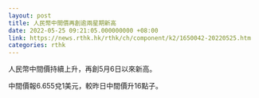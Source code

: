 ```yaml
---
layout: post
title: 人民幣中間價再創逾兩星期新高
date: 2022-05-25 09:21:05.000000000 +08:00
link: https://news.rthk.hk/rthk/ch/component/k2/1650042-20220525.htm
categories: rthk
---
```


人民幣中間價持續上升，再創5月6日以來新高。

中間價報6.655兌1美元，較昨日中間價升16點子。

